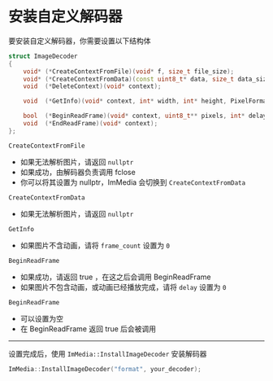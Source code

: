 # 安装自定义解码器

要安装自定义解码器，你需要设置以下结构体

```cpp
struct ImageDecoder
{
    void* (*CreateContextFromFile)(void* f, size_t file_size);
    void* (*CreateContextFromData)(const uint8_t* data, size_t data_size);
    void  (*DeleteContext)(void* context);

    void  (*GetInfo)(void* context, int* width, int* height, PixelFormat* format, int* frame_count);

    bool  (*BeginReadFrame)(void* context, uint8_t** pixels, int* delay);
    void  (*EndReadFrame)(void* context);
};
```

`CreateContextFromFile`
- 如果无法解析图片，请返回 `nullptr`
- 如果成功，由解码器负责调用 fclose
- 你可以将其设置为 nullptr，ImMedia 会切换到 `CreateContextFromData`

`CreateContextFromData`
- 如果无法解析图片，请返回 `nullptr`

`GetInfo`
- 如果图片不含动画，请将 `frame_count` 设置为 `0`

`BeginReadFrame`
- 如果成功，请返回 true ，在这之后会调用 BeginReadFrame
- 如果图片不包含动画，或动画已经播放完成，请将 `delay` 设置为 `0`

`BeginReadFrame`
- 可以设置为空
- 在 BeginReadFrame 返回 true 后会被调用

---

设置完成后，使用 `ImMedia::InstallImageDecoder` 安装解码器

```cpp
ImMedia::InstallImageDecoder("format", your_decoder);
```

